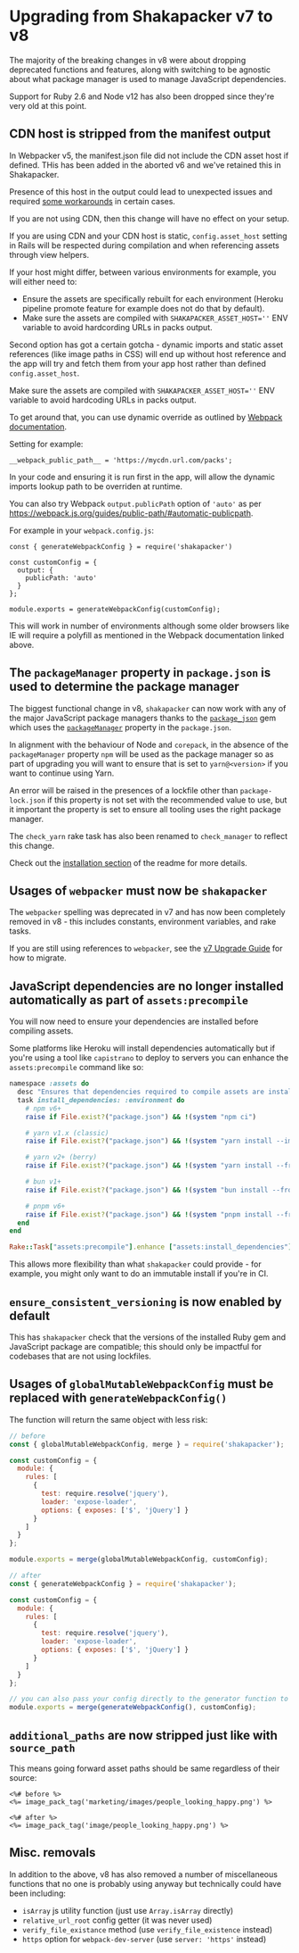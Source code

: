 # Upgrading from Shakapacker v7 to v8

The majority of the breaking changes in v8 were about dropping deprecated
functions and features, along with switching to be agnostic about what package
manager is used to manage JavaScript dependencies.

Support for Ruby 2.6 and Node v12 has also been dropped since they're very old
at this point.

## CDN host is stripped from the manifest output

In Webpacker v5, the manifest.json file did not include the CDN asset host if defined. THis has been added in the aborted v6 and we've retained this in Shakapacker.

Presence of this host in the output could lead to unexpected issues and required [some workarounds](https://github.com/shakacode/shakapacker/blob/main/docs/troubleshooting.md#wrong-cdn-src-from-javascript_pack_tag) in certain cases.

If you are not using CDN, then this change will have no effect on your setup.

If you are using CDN and your CDN host is static, `config.asset_host` setting in Rails will be respected during compilation and when referencing assets through view helpers.

If your host might differ, between various environments for example, you will either need to:
- Ensure the assets are specifically rebuilt for each environment (Heroku pipeline promote feature for example does not do that by default).
- Make sure the assets are compiled with `SHAKAPACKER_ASSET_HOST=''` ENV variable to avoid hardcording URLs in packs output.

Second option has got a certain gotcha - dynamic imports and static asset references (like image paths in CSS) will end up without host reference and the app will try and fetch them from your app host rather than defined `config.asset_host`.

Make sure the assets are compiled with `SHAKAPACKER_ASSET_HOST=''` ENV variable to avoid hardcoding URLs in packs output.

To get around that, you can use dynamic override as outlined by [Webpack documentation](https://webpack.js.org/guides/asset-modules/#on-the-fly-override).

Setting for example:

```
__webpack_public_path__ = 'https://mycdn.url.com/packs';
```

In your code and ensuring it is run first in the app, will allow the dynamic imports lookup path to be overriden at runtime.

You can also try Webpack `output.publicPath` option of `'auto'` as per https://webpack.js.org/guides/public-path/#automatic-publicpath.

For example in your `webpack.config.js`:

```
const { generateWebpackConfig } = require('shakapacker')

const customConfig = {
  output: {
    publicPath: 'auto'
  }
};

module.exports = generateWebpackConfig(customConfig);
```

This will work in number of environments although some older browsers like IE will require a polyfill as mentioned in the Webpack documentation linked above.

## The `packageManager` property in `package.json` is used to determine the package manager

The biggest functional change in v8, `shakapacker` can now work with any
of the major JavaScript package managers thanks to the
[`package_json`](https://github.com/shakacode/package_json) gem which uses the
[`packageManager`](https://nodejs.org/api/packages.html#packagemanager) property
in the `package.json`.

In alignment with the behaviour of Node and `corepack`, in the absence of the
`packageManager` property `npm` will be used as the package manager so as part
of upgrading you will want to ensure that is set to `yarn@<version>` if you want
to continue using Yarn.

An error will be raised in the presences of a lockfile other than
`package-lock.json` if this property is not set with the recommended value to
use, but it important the property is set to ensure all tooling uses the right
package manager.

The `check_yarn` rake task has also been renamed to `check_manager` to reflect
this change.

Check out the [installation section](../README.md#installation) of the readme
for more details.

## Usages of `webpacker` must now be `shakapacker`

The `webpacker` spelling was deprecated in v7 and has now been completely
removed in v8 - this includes constants, environment variables, and rake tasks.

If you are still using references to `webpacker`, see the
[v7 Upgrade Guide](../docs/v7_upgrade.md) for how to migrate.

## JavaScript dependencies are no longer installed automatically as part of `assets:precompile`

You will now need to ensure your dependencies are installed before compiling
assets.

Some platforms like Heroku will install dependencies automatically but if you're
using a tool like `capistrano` to deploy to servers you can enhance the
`assets:precompile` command like so:

```ruby
namespace :assets do
  desc "Ensures that dependencies required to compile assets are installed"
  task install_dependencies: :environment do
    # npm v6+
    raise if File.exist?("package.json") && !(system "npm ci")

    # yarn v1.x (classic)
    raise if File.exist?("package.json") && !(system "yarn install --immutable")

    # yarn v2+ (berry)
    raise if File.exist?("package.json") && !(system "yarn install --frozen-lockfile")

    # bun v1+
    raise if File.exist?("package.json") && !(system "bun install --frozen-lockfile")

    # pnpm v6+
    raise if File.exist?("package.json") && !(system "pnpm install --frozen-lockfile")
  end
end

Rake::Task["assets:precompile"].enhance ["assets:install_dependencies"]
```

This allows more flexibility than what `shakapacker` could provide - for
example, you might only want to do an immutable install if you're in CI.

## `ensure_consistent_versioning` is now enabled by default

This has `shakapacker` check that the versions of the installed Ruby gem and
JavaScript package are compatible; this should only be impactful for codebases
that are not using lockfiles.

## Usages of `globalMutableWebpackConfig` must be replaced with `generateWebpackConfig()`

The function will return the same object with less risk:

```js
// before
const { globalMutableWebpackConfig, merge } = require('shakapacker');

const customConfig = {
  module: {
    rules: [
      {
        test: require.resolve('jquery'),
        loader: 'expose-loader',
        options: { exposes: ['$', 'jQuery'] }
      }
    ]
  }
};

module.exports = merge(globalMutableWebpackConfig, customConfig);
```

```js
// after
const { generateWebpackConfig } = require('shakapacker');

const customConfig = {
  module: {
    rules: [
      {
        test: require.resolve('jquery'),
        loader: 'expose-loader',
        options: { exposes: ['$', 'jQuery'] }
      }
    ]
  }
};

// you can also pass your config directly to the generator function to have it merged in!
module.exports = merge(generateWebpackConfig(), customConfig);
```

## `additional_paths` are now stripped just like with `source_path`

This means going forward asset paths should be same regardless of their source:

```erb
<%# before %>
<%= image_pack_tag('marketing/images/people_looking_happy.png') %>

<%# after %>
<%= image_pack_tag('image/people_looking_happy.png') %>
```

## Misc. removals

In addition to the above, v8 has also removed a number of miscellaneous
functions that no one is probably using anyway but technically could have been
including:

- `isArray` js utility function (just use `Array.isArray` directly)
- `relative_url_root` config getter (it was never used)
- `verify_file_existance` method (use `verify_file_existence` instead)
- `https` option for `webpack-dev-server` (use `server: 'https'` instead)
